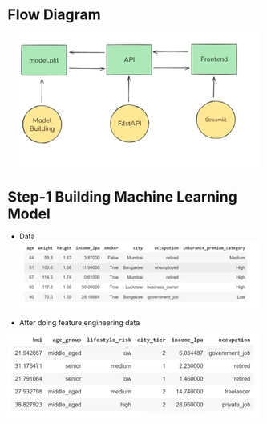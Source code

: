 # Flow Diagram

![alt text](./asstes/flow_diagram.png)


# Step-1 Building Machine Learning Model

- Data 
![alt text](./asstes/data.png)

- After doing feature engineering data

![alt text](./asstes/fe_data.png)
